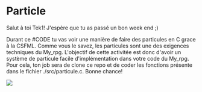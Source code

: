 # Particle

Salut à toi Tek1! J'espère que tu as passé un bon week end ;)


Durant ce #CODE tu vas voir une manière de faire des particules en C grace à la CSFML.
Comme vous le savez, les particules sont une des exigences techniques du My_rpg. L'objectif de cette activitée est donc d'avoir un système de particule facile d'implémentation dans votre code du My_rpg.
Pour cela, ton job sera de clone ce repo et de coder les fonctions présente dans le fichier ./src/particule.c.
Bonne chance!

![](https://image.noelshack.com/fichiers/2020/14/7/1586123361-screenshot-from-2020-04-05-12-05-08.png)
